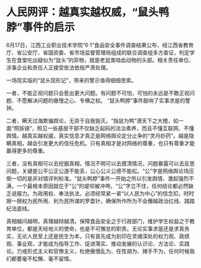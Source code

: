 

# 人民网评：越真实越权威，“鼠头鸭脖”事件的启示

6月17日，江西工业职业技术学院“6·1”食品安全事件调查结果公布，经江西省教育厅、省公安厅、省国资委、省市场监督管理局组成的联合调查组多方查证，判定学生在食堂吃出疑似为“鼠头”的异物，就是老鼠类啮齿动物的头部。相关责任单位、涉事企业和责任人正接受依法依规严肃处理。

一场现实版的“鼠头现形记”，带来的警示值得细细思索。

一者，不能正视问题只会惹出更大问题。有问题不可怕，可怕的永远是不敢正视问题、不愿解决问题的傲慢之心、专横之权。 “鼠头鸭脖”事件敲响了实事求是的警钟。

二者，瞒天过海欺骗舆论，无异于自我毁灭。“指鼠为鸭”滑天下之大稽，如一面“照妖镜”，照见一些基层干部不仅缺乏起码的法治素养，而且不懂互联网、不懂舆情。越真实越权威，真实信息才真正是网络舆论定分止争的“灵丹妙药”。越是隐瞒真相，越会引发更大的信任危机。只有真相才是对网络的尊重，也只有尊重才能赢得更多的尊重。

三者，没有真相可以去挖掘真相，情况不明可以去摸清情况，问题暴露可以去反思问题，关键是公平公正公道不能丢，公心公义公德不能松。“公”字是网络舆论场压倒一切的是非对错评判标准。“鼠头鸭脖”事件一开始之所以引发舆情、激起强烈不满，一个最根本原因就在于“公”的堤坝被冲垮。“公”字立不住，任何结论都必然缺乏说服力。为政用权、奉法执法，必须经常紧一紧“以人民为中心”的信念扣，时时擦一擦权为民所用、利为民所谋的罗盘针，确保所作所为不会僭越政治红线、践踏纪法底线。

真相越问越明，真理越辩越清。保障食品安全之于行政部门，维护学生权益之于教育单位，都是天经地义的使命，也是不可懈怠的职责。无论实事求是还是求真务实，无论人民至上还是民生为本，只有首先成为刻印在灵魂深处的权力观、政绩观、事业观，才能成为指导工作、促进落实、推动发展的认识论、方法论、实践论。力戒形式主义和官僚主义，杜绝傲慢乱为、任性胡为、摊手不为，任何时候我们都要毫不松懈、毫不留情。

